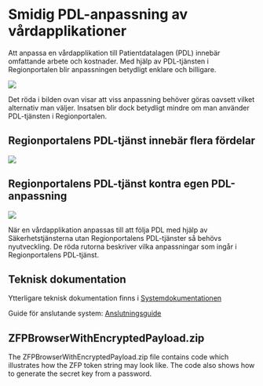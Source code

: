 <h1>Smidig PDL-anpassning av vårdapplikationer</h1>

<p>Att anpassa en vårdapplikation till Patientdatalagen (PDL) innebär omfattande arbete och kostnader. Med hjälp av
PDL-tjänsten i Regionportalen blir anpassningen betydligt enklare och billigare. </p>

<p><img src="https://github.com/Vastra-Gotalandsregionen/oppna-program-rp-pdl/wiki/images/Regionportalen_pdl_alt.PNG"></p>

<p>Det röda i bilden ovan visar att viss anpassning behöver göras oavsett vilket alternativ man väljer. Insatsen
blir dock betydligt mindre om man använder PDL-tjänsten i Regionportalen. </p>

<h2><a name="Regionportalens_PDL-tjänst_innebär_flera_fördelar"></a>Regionportalens PDL-tjänst innebär flera
fördelar<a href="#Regionportalens_PDL-tjänst_innebär_flera_fördelar" class="section_anchor"></a></h2>

<p><img src="https://github.com/Vastra-Gotalandsregionen/oppna-program-rp-pdl/wiki/images/regionportalen_pdl_features.png"></p>

<h2><a name="Regionportalens_PDL-tjänst_kontra_egen_PDL-anpassning"></a>Regionportalens PDL-tjänst kontra egen
PDL-anpassning<a href="#Regionportalens_PDL-tjänst_kontra_egen_PDL-anpassning" class="section_anchor"></a></h2>

<p><img src="https://github.com/Vastra-Gotalandsregionen/oppna-program-rp-pdl/wiki/images/regionportalen_comparision.png"></p>

<p>När en vårdapplikation anpassas till att följa PDL med hjälp av Säkerhetstjänsterna utan Regionportalens
PDL-tjänster så behövs nyutveckling. De röda rutorna beskriver vilka anpassningar som ingår i Regionportalens
PDL-tjänst. </p>

<h2><a name="Teknisk_dokumentation"></a>Teknisk dokumentation<a href="#Teknisk_dokumentation"
class="section_anchor"></a></h2>

<p>Ytterligare teknisk dokumentation finns i <a
href="https://github.com/Vastra-Gotalandsregionen/oppna-program-rp-pdl/wiki/Systemdokumentation" rel="nofollow">Systemdokumentationen</a>
</p>

<p>Guide för anslutande system: <a href="https://github.com/Vastra-Gotalandsregionen/oppna-program-rp-pdl/wiki/Ansutningsguide"
   rel="nofollow">Anslutningsguide</a></p>

<h2>ZFPBrowserWithEncryptedPayload.zip</h2>

<p>
The ZFPBrowserWithEncryptedPayload.zip file contains code which illustrates how the ZFP token string may look
like. The code also shows how to generate the secret key from a password.
</p>
